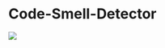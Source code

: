 # Code-Smell-Detector

<img src="https://img.shields.io/badge/Python-FFD43B?style=for-the-badge&logo=python&logoColor=blue" />
